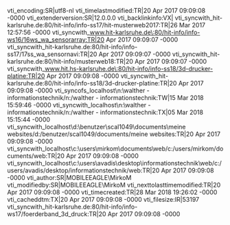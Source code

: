 vti_encoding:SR|utf8-nl
vti_timelastmodified:TR|20 Apr 2017 09:09:08 -0000
vti_extenderversion:SR|12.0.0.0
vti_backlinkinfo:VX|
vti_syncwith_hit-karlsruhe.de\:80/hit-info/info-ss17/hit-musterweb2017:TR|26 Mar 2017 12:57:56 -0000
vti_syncwith_www.hit-karlsruhe.de\:80/hit-info/info-ws16/16ws_wa_sensorarray:TR|20 Apr 2017 09:09:07 -0000
vti_syncwith_hit-karlsruhe.de\:80/hit-info/info-ss17/17ss_wa_sensornavi:TR|20 Apr 2017 09:09:07 -0000
vti_syncwith_hit-karlsruhe.de\:80/hit-info/musterweb18:TR|20 Apr 2017 09:09:07 -0000
vti_syncwith_www.hit.hs-karlsruhe.de\:80/hit-info/info-ss18/3d-drucker-platine:TR|20 Apr 2017 09:09:08 -0000
vti_syncwith_hit-karlsruhe.de\:80/hit-info/info-ss18/3d-drucker-platine:TR|20 Apr 2017 09:09:08 -0000
vti_syncofs_localhost\\n\:\\walther - informationstechnik/n\:/walther - informationstechnik:TW|15 Mar 2018 15:59:46 -0000
vti_syncwith_localhost\\n\:\\walther - informationstechnik/n\:/walther - informationstechnik:TX|05 Mar 2018 15:15:44 -0000
vti_syncwith_localhost\\d\:\\benutzer\\scal1049\\documents\\meine websites/d\:/benutzer/scal1049/documents/meine websites:TR|20 Apr 2017 09:09:08 -0000
vti_syncwith_localhost\\c\:\\users\\mirkom\\documents\\web/c\:/users/mirkom/documents/web:TR|20 Apr 2017 09:09:08 -0000
vti_syncwith_localhost\\c\:\\users\\avadis\\desktop\\informationstechnik\\web/c\:/users/avadis/desktop/informationstechnik/web:TR|20 Apr 2017 09:09:08 -0000
vti_author:SR|MOBILEEAGLE\\MirkoM
vti_modifiedby:SR|MOBILEEAGLE\\MirkoM
vti_nexttolasttimemodified:TR|20 Apr 2017 09:09:08 -0000
vti_timecreated:TR|28 Mar 2018 19:26:02 -0000
vti_cacheddtm:TX|20 Apr 2017 09:09:08 -0000
vti_filesize:IR|53197
vti_syncwith_hit-karlsruhe.de\:80/hit-info/info-ws17/foerderband_3d_druck:TR|20 Apr 2017 09:09:08 -0000
